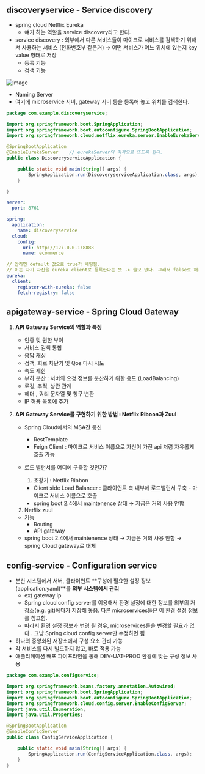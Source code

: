 ## discoveryservice - Service discovery

- spring cloud Netflix Eureka
    - 얘가 하는 역할을 service discovery라고 한다.
- service discovery : 외부에서 다른 서비스들이 마이크로 서비스를 검색하기 위해서 사용하는 서비스 (전화번호부 같은거) → 어떤 서비스가 어느 위치에 있는지 key value 형태로 저장
    - 등록 기능
    - 검색 기능

![image](https://user-images.githubusercontent.com/47748246/166176532-9bfc9285-555b-4eec-87c9-9e17fe6c72a7.png)


- Naming Server
- 여기에 microservice 서버, gateway 서버 등을 등록해 놓고 위치를 검색한다.

```java
package com.example.discoveryservice;

import org.springframework.boot.SpringApplication;
import org.springframework.boot.autoconfigure.SpringBootApplication;
import org.springframework.cloud.netflix.eureka.server.EnableEurekaServer;

@SpringBootApplication
@EnableEurekaServer    // eurekaServer의 자격으로 뜨도록 한다. 
public class DiscoveryserviceApplication {

    public static void main(String[] args) {
        SpringApplication.run(DiscoveryserviceApplication.class, args);
    }

}
```

```yaml
server:
  port: 8761

spring:
  application:
    name: discoveryservice
  cloud:
    config:
      uri: http://127.0.0.1:8888
      name: ecommerce

// 안하면 default 값으로 true가 세팅됨.
// 이는 자기 자신을 eureka client로 등록한다는 뜻 -> 쓸모 없다. 그래서 false로 해준다.
eureka:
  client:
    register-with-eureka: false
    fetch-registry: false
```

## apigateway-service - Spring Cloud Gateway

1. **API Gateway Service의 역할과 특징**
    - 인증 및 권한 부여
    - 서비스 검색 통합
    - 응답 캐싱
    - 정책, 회로 차단기 및 Qos 다시 시도
    - 속도 제한
    - 부하 분산 : 서버의 요청 정보를 분산하기 위한 용도 (LoadBalancing)
    - 로깅, 추적, 상관 관계
    - 헤더 , 쿼리 문자열 및 청구 변환
    - IP 허용 목록에 추가
    
2. **API Gateway Service를 구현하기 위한 방법 : Netflix Riboon과 Zuul**
    - Spring Cloud에서의 MSA간 통신
        - RestTemplate
        - Feign Client : 마이크로 서비스 이름으로 자신이 가진 api 처럼 자유롭게 호출 가능
    
    - 로드 밸런서를 어디에 구축할 것인가?
        
        1) 초창기 : Netflix Ribbon
        
        - Client side Load Balancer : 클라이언트 측 내부에 로드밸런서 구축 - 마이크로 서비스 이름으로 호출
        - spring boot 2.4에서 maintenence 상태 → 지금은 거의 사용 안함
    
    2) Netflix zuul
    
    - 기능
        - Routing
        - API gateway
    - spring boot 2.4에서 maintenence 상태 → 지금은 거의 사용 안함 → spring Cloud gateway로 대체

## config-service - Configuration service

- 분산 시스템에서 서버, 클라이언트 **구성에 필요한 설정 정보(application.yaml)**를 **외부 시스템에서 관리**
    - ex) gateway ip
    - Spring cloud config server를 이용해서 환경 설정에 대한 정보를 외부의 저장소(e.g. git)에다가 저장해 놓음. 다른 microservices들은 이 환경 설정 정보를 참고함.
    - 따라서 환경 설정 정보가 변경 될 경우, microservices들을 변경할 필요가 없다 . 그냥 Spring cloud config server만 수정하면 됨
- 하나의 중앙화된 저장소에서 구성 요소 관리 가능
- 각 서비스를 다시 빌드하지 않고, 바로 적용 가능
- 애플리케이션 배포 파이프라인을 통해 DEV-UAT-PROD 환경에 맞는 구성 정보 사용

```java
package com.example.configservice;

import org.springframework.beans.factory.annotation.Autowired;
import org.springframework.boot.SpringApplication;
import org.springframework.boot.autoconfigure.SpringBootApplication;
import org.springframework.cloud.config.server.EnableConfigServer;
import java.util.Enumeration;
import java.util.Properties;

@SpringBootApplication
@EnableConfigServer
public class ConfigServiceApplication {

    public static void main(String[] args) {
        SpringApplication.run(ConfigServiceApplication.class, args);
    }
}
```

